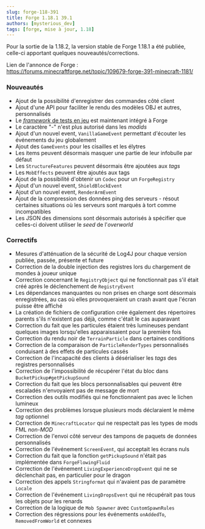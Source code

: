 ```yaml
---
slug: forge-118-391
title: Forge 1.18.1 39.1
authors: [mysterious_dev]
tags: [forge, mise à jour, 1.18]
---
```


Pour la sortie de la 1.18.2, la version stable de Forge 1.18.1 a été publiée, celle-ci apportant quelques nouveautés/corrections.

<!--truncate-->

Lien de l'annonce de Forge : https://forums.minecraftforge.net/topic/109679-forge-391-minecraft-1181/

### Nouveautés

- Ajout de la possibilité d'enregistrer des commandes côté client
- Ajout d'une API pour faciliter le rendu des modèles OBJ et autres, personnalisés
- Le [_framework_ de tests en jeu](https://www.youtube.com/watch?v=vXaWOJTCYNg) est maintenant intégré à Forge
- Le caractère "-" n'est plus autorisé dans les _modids_
- Ajout d'un nouvel event, `VanillaGameEvent` permettant d'écouter les événements du jeu globalement
- Ajout des `GameEvents` pour les cisailles et les élytres
- Les items peuvent désormais masquer une partie de leur infobulle par défaut
- Les `StructureFeatures` peuvent désormais être ajoutées aux _tags_
- Les `MobEffects` peuvent être ajoutés aux tags
- Ajout de la possibilité d'obtenir un `Codec` pour un `ForgeRegistry`
- Ajout d'un nouvel event, `ShieldBlockEvent`
- Ajout d'un nouvel event, `RenderArmEvent`
- Ajout de la compression des données ping des serveurs - résout certaines situations où les serveurs sont marqués à tort comme incompatibles
- Les JSON des dimensions sont désormais autorisés à spécifier que celles-ci doivent utiliser le _seed_ de l'_overworld_

### Correctifs


- Mesures d'atténuation de la sécurité de Log4J pour chaque version publiée, passée, présente et future
- Correction de la double injection des registres lors du chargement de mondes à joueur unique
- Correction concernant le `RegistryObject` qui ne fonctionnait pas s'il était créé après le déclenchement de `RegistryEvent`
- Les dépendances manquantes ou non prises en charge sont désormais enregistrées, au cas où elles provoqueraient un crash avant que l'écran puisse être affiché
- La création de fichiers de configuration crée également des répertoires parents s'ils n'existent pas déjà, comme c'était le cas auparavant
- Correction du fait que les particules étaient très lumineuses pendant quelques images lorsqu'elles apparaissaient pour la première fois
- Correction du rendu noir de `TerrainParticle` dans certaines conditions
- Correction de la comparaison de `ParticleRenderTypes` personnalisés conduisant à des effets de particules cassés
- Correction de l'incapacité des clients à désérialiser les _tags_ des registres personnalisés
- Correction de l'impossibilité de récupérer l'état du bloc dans `BucketPickup#getPickupSound`
- Correction du fait que les blocs personnalisables qui peuvent être escaladés n'envoyaient pas de message de mort
- Correction des outils modifiés qui ne fonctionnaient pas avec le lichen lumineux
- Correction des problèmes lorsque plusieurs mods déclaraient le même _tag_ optionnel
- Correction de `MinecraftLocator` qui ne respectait pas les types de mods FML _non-MOD_
- Correction de l'envoi côté serveur des tampons de paquets de données personnalisés
- Correction de l'événement `ScreenEvent`, qui acceptait les écrans nuls
- Correction du fait que la fonction `getPickupSound` n'était pas implémentée dans `ForgeFlowingFluid`
- Correction de l'événement `LivingExperienceDropEvent` qui ne se déclenchait pas, en particulier pour le dragon
- Correction des appels `Stringformat` qui n'avaient pas de paramètre `Locale`
- Correction de l'événement `LivingDropsEvent` qui ne récupérait pas tous les objets pour les renards
- Correction de la logique de `Mob Spawner` avec `CustomSpawnRules`
- Correction des régressions pour les événements `onAddedTo`, `RemovedFromWorld` et connexes